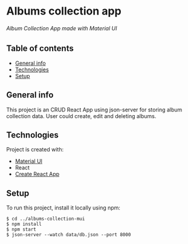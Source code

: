 # Albums collection app
###### Album Collection App made with Material UI

## Table of contents
* [General info](#general-info)
* [Technologies](#technologies)
* [Setup](#setup)

## General info
This project is an CRUD React App using json-server for storing album collection data. User could create, edit and deleting albums. 
	
## Technologies
Project is created with:
* [Material UI](https://material-ui.com/)
* React
* [Create React App](https://create-react-app.dev/ "CRA Website")

## Setup
To run this project, install it locally using npm:

```
$ cd ../albums-collection-mui
$ npm install
$ npm start
$ json-server --watch data/db.json --port 8000
```
